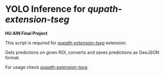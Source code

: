 # YOLO Inference for *qupath-extension-tseg*

**HU AIN Final Project**

This script is required for [*qupath-extension-tseg*](https://github.com/ae-aydin/qupath-extension-tseg) extension.

Gets predictions on given ROI, converts and saves predictions as GeoJSON format.

For usage check [*qupath-extension-tseg*](https://github.com/ae-aydin/qupath-extension-tseg).
